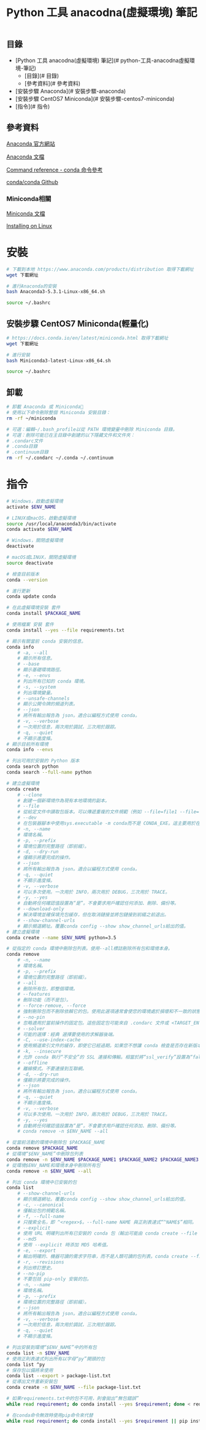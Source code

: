 # Python 工具 anacodna(虛擬環境) 筆記

```
```

## 目錄

- [Python 工具 anacodna(虛擬環境) 筆記](# python-工具-anacodna虛擬環境-筆記)
	- [目錄](# 目錄)
	- [參考資料](# 參考資料)
- [安裝步驟 Anaconda](# 安裝步驟-anaconda)
- [安裝步驟 CentOS7 Miniconda](# 安裝步驟-centos7-miniconda)
- [指令](# 指令)

## 參考資料

[Anaconda 官方網站](https://www.anaconda.com/)

[Anaconda 文檔](https://docs.anaconda.com/)

[Command reference - conda 命令參考](https://docs.conda.io/projects/conda/en/latest/commands.html)

[conda/conda Github](https://github.com/conda/conda)

### Miniconda相關

[Miniconda 文檔](https://docs.conda.io/en/latest/miniconda.html)

[Installing on Linux](https://docs.conda.io/projects/conda/en/latest/user-guide/install/linux.html)

# 安裝

```bash
# 下載到本地 https://www.anaconda.com/products/distribution 取得下載網址
wget 下載網址

# 進行Anaconda的安裝
bash Anaconda3-5.3.1-Linux-x86_64.sh

source ~/.bashrc
```

## 安裝步驟 CentOS7 Miniconda(輕量化)

```bash
# https://docs.conda.io/en/latest/miniconda.html 取得下載網址
wget 下載網址

# 進行安裝
bash Miniconda3-latest-Linux-x86_64.sh

source ~/.bashrc
```

## 卸載

```bash
# 卸載 Anaconda 或 Miniconda
# 使用以下命令刪除整個 Miniconda 安裝目錄：
rm -rf ~/miniconda

# 可選：編輯~/.bash_profile以從 PATH 環境變量中刪除 Miniconda 目錄。
# 可選：刪除可能已在主目錄中創建的以下隱藏文件和文件夾：
# .condarc文件
# .conda目錄
# .continuum目錄
rm -rf ~/.condarc ~/.conda ~/.continuum
```

# 指令

```bash
# Windows，啟動虛擬環境
activate $ENV_NAME

# LINUX或macOS，啟動虛擬環境
source /usr/local/anaconda3/bin/activate
conda activate $ENV_NAME

# Windows，關閉虛擬環境
deactivate

# macOS或LINUX，關閉虛擬環境
source deactivate

# 檢查目前版本
conda --version

# 進行更新
conda update conda

# 在此虛擬環境安裝 套件
conda install $PACKAGE_NAME

# 使用檔案 安裝 套件
conda install --yes --file requirements.txt

# 顯示有​​關當前 conda 安裝的信息。
conda info
	# -a, --all
	# 顯示所有信息。
	# --base
	# 顯示基礎環境路徑。
	# -e, --envs
	# 列出所有已知的 conda 環境。
	# -s, --system
	# 列出環境變量。
	# --unsafe-channels
	# 顯示公開令牌的頻道列表。
	# --json
	# 將所有輸出報告為 json。適合以編程方式使用 conda。
	# -v, --verbose
	# 一次用於信息，兩次用於調試，三次用於跟踪。
	# -q, --quiet
	# 不顯示進度條。
# 顯示目前所有環境
conda info --envs

# 列出可用於安裝的 Python 版本
conda search python
conda search --full-name python

# 建立虛擬環境
conda create
	# --clone
	# 創建一個新環境作為現有本地環境的副本。
	# --file
	# 從給定文件中讀取包版本。可以傳遞重複的文件規範（例如 --file=file1 --file=file2）。
	# --dev
	# 在包裝器腳本中使用sys.executable -m conda而不是 CONDA_EXE。這主要用於在我們針對舊 Python 版本測試新 conda 源的測試期間使用。
	# -n, --name
	# 環境名稱。
	# -p, --prefix
	# 環境位置的完整路徑（即前綴）。
	# -d, --dry-run
	# 僅顯示將要完成的操作。
	# --json
	# 將所有輸出報告為 json。適合以編程方式使用 conda。
	# -q, --quiet
	# 不顯示進度條。
	# -v, --verbose
	# 可以多次使用。一次用於 INFO，兩次用於 DEBUG，三次用於 TRACE。
	# -y, --yes
	# 自動將任何確認值設置為“是”。不會要求用戶確認任何添加、刪除、備份等。
	# --download-only
	# 解決環境並確保填充包緩存，但在取消鏈接並將包鏈接到前綴之前退出。
	# --show-channel-urls
	# 顯示頻道網址。覆蓋conda config --show show_channel_urls給出的值。
# 建立虛擬環境
conda create --name $ENV_NAME python=3.5

# 從指定的 conda 環境中刪除包列表。使用--all標誌刪除所有包和環境本身。
conda remove
	# -n, --name
	# 環境名稱。
	# -p, --prefix
	# 環境位置的完整路徑（即前綴）。
	# --all
	# 刪除所有包，即整個環境。
	# --features
	# 刪除功能（而不是包）。
	# --force-remove, --force
	# 強制刪除包而不刪除依賴它的包。使用此選項通常會使您的環境處於損壞和不一致的狀態。
	# --no-pin
	# 忽略適用於當前操作的固定包。這些固定包可能來自 .condarc 文件或 <TARGET_ENVIRONMENT>/conda-meta/pinned 中的文件。
	# --solver
	# 可能的選擇：經典 選擇要使用的求解器後端。
	# -C, --use-index-cache
	# 使用頻道索引文件的緩存，即使它已經過期。如果您不想讓 conda 檢查是否存在新版本的 repodata 文件，這將很有用，這將節省帶寬。
	# -k, --insecure
	# 允許 conda 執行“不安全”的 SSL 連接和傳輸。相當於將“ssl_verify”設置為“false”。
	# --offline
	# 離線模式。不要連接到互聯網。
	# -d, --dry-run
	# 僅顯示將要完成的操作。
	# --json
	# 將所有輸出報告為 json。適合以編程方式使用 conda。
	# -q, --quiet
	# 不顯示進度條。
	# -v, --verbose
	# 可以多次使用。一次用於 INFO，兩次用於 DEBUG，三次用於 TRACE。
	# -y, --yes
	# 自動將任何確認值設置為“是”。不會要求用戶確認任何添加、刪除、備份等。
	# conda remove -n $ENV_NAME --all

# 從當前活動的環境中刪除包 $PACKAGE_NAME
conda remove $PACKAGE_NAME
# 從環境“$ENV_NAME”中刪除包列表
conda remove -n $ENV_NAME $PACKAGE_NAME1 $PACKAGE_NAME2 $PACKAGE_NAME3
# 從環境$ENV_NAME和環境本身中刪除所有包
conda remove -n $ENV_NAME --all

# 列出 conda 環境中已安裝的包
conda list
	# --show-channel-urls
	# 顯示頻道網址。覆蓋conda config --show show_channel_urls給出的值。
	# -c, --canonical
	# 僅輸出包的規範名稱。
	# -f, --full-name
	# 只搜索全名，即 ^<regex>$。--full-name NAME 與正則表達式“^NAME$”相同。
	# --explicit
	# 使用 URL 明確列出所有已安裝的 conda 包（輸出可能由 conda create --file 使用）。
	# --md5
	# 使用 --explicit 時添加 MD5 哈希值。
	# -e, --export
	# 輸出明確的、機器可讀的需求字符串，而不是人類可讀的包列表。conda create --file 可以使用此輸出。
	# -r, --revisions
	# 列出修訂歷史。
	# --no-pip
	# 不要包括 pip-only 安裝的包。
	# -n, --name
	# 環境名稱。
	# -p, --prefix
	# 環境位置的完整路徑（即前綴）。
	# --json
	# 將所有輸出報告為 json。適合以編程方式使用 conda。
	# -v, --verbose
	# 一次用於信息，兩次用於調試，三次用於跟踪。
	# -q, --quiet
	# 不顯示進度條。

# 列出安裝到環境“$ENV_NAME”中的所有包
conda list -n $ENV_NAME
# 使用正則表達式列出所有以字母“py”開頭的包
conda list ^py
# 保存包以備將來使用
conda list --export > package-list.txt
# 從導出文件重新安裝包
conda create -n $ENV_NAME --file package-list.txt

# 如果requirements.txt中的包不可用，則會拋出“無包錯誤”
while read requirement; do conda install --yes $requirement; done < requirements.txt

# 在conda命令無效時使用pip命令來代替
while read requirement; do conda install --yes $requirement || pip install $requirement; done < requirements.txt
```